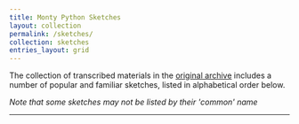 ```yaml
---
title: Monty Python Sketches
layout: collection
permalink: /sketches/
collection: sketches
entries_layout: grid
---
```


The collection of transcribed materials in the [original archive](/#about-the-repository) includes a number of popular and familiar sketches, listed in alphabetical order below.

_Note that some sketches may not be listed by their 'common' name_

---
